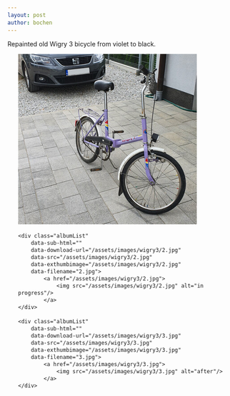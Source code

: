```yaml
---
layout: post
author: bochen
---
```

Repainted old Wigry 3 bicycle from violet to black.


<ul id="media">
    <div class="albumList"
        data-sub-html=""
        data-download-url="/assets/images/wigry3/1.jpg"
        data-src="/assets/images/wigry3/1.jpg"
        data-exthumbimage="/assets/images/wigry3/1.jpg"
        data-filename="1.jpg">
            <a href="/assets/images/wigry3/1.jpg">
                <img src="/assets/images/wigry3/1.jpg" alt="before"/>
            </a>
    </div> 

    <div class="albumList"
        data-sub-html=""
        data-download-url="/assets/images/wigry3/2.jpg"
        data-src="/assets/images/wigry3/2.jpg"
        data-exthumbimage="/assets/images/wigry3/2.jpg"
        data-filename="2.jpg">
            <a href="/assets/images/wigry3/2.jpg">
                <img src="/assets/images/wigry3/2.jpg" alt="in progress"/>
            </a>
    </div> 

    <div class="albumList"
        data-sub-html=""
        data-download-url="/assets/images/wigry3/3.jpg"
        data-src="/assets/images/wigry3/3.jpg"
        data-exthumbimage="/assets/images/wigry3/3.jpg"
        data-filename="3.jpg">
            <a href="/assets/images/wigry3/3.jpg">
                <img src="/assets/images/wigry3/3.jpg" alt="after"/>
            </a>
    </div> 
</ul> 
